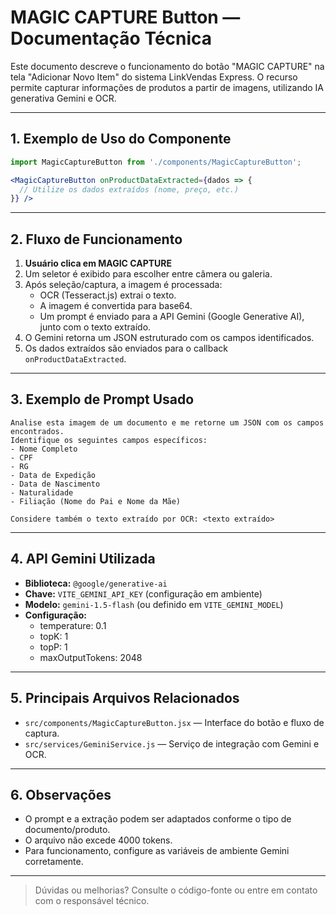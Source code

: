 # MAGIC CAPTURE Button — Documentação Técnica

Este documento descreve o funcionamento do botão "MAGIC CAPTURE" na tela "Adicionar Novo Item" do sistema LinkVendas Express. O recurso permite capturar informações de produtos a partir de imagens, utilizando IA generativa Gemini e OCR.

---

## 1. Exemplo de Uso do Componente

```jsx
import MagicCaptureButton from './components/MagicCaptureButton';

<MagicCaptureButton onProductDataExtracted={dados => {
  // Utilize os dados extraídos (nome, preço, etc.)
}} />
```

---

## 2. Fluxo de Funcionamento

1. **Usuário clica em MAGIC CAPTURE**
2. Um seletor é exibido para escolher entre câmera ou galeria.
3. Após seleção/captura, a imagem é processada:
   - OCR (Tesseract.js) extrai o texto.
   - A imagem é convertida para base64.
   - Um prompt é enviado para a API Gemini (Google Generative AI), junto com o texto extraído.
4. O Gemini retorna um JSON estruturado com os campos identificados.
5. Os dados extraídos são enviados para o callback `onProductDataExtracted`.

---

## 3. Exemplo de Prompt Usado

```
Analise esta imagem de um documento e me retorne um JSON com os campos encontrados.
Identifique os seguintes campos específicos:
- Nome Completo
- CPF
- RG
- Data de Expedição
- Data de Nascimento
- Naturalidade
- Filiação (Nome do Pai e Nome da Mãe)

Considere também o texto extraído por OCR: <texto extraído>
```

---

## 4. API Gemini Utilizada

- **Biblioteca:** `@google/generative-ai`
- **Chave:** `VITE_GEMINI_API_KEY` (configuração em ambiente)
- **Modelo:** `gemini-1.5-flash` (ou definido em `VITE_GEMINI_MODEL`)
- **Configuração:**
  - temperature: 0.1
  - topK: 1
  - topP: 1
  - maxOutputTokens: 2048

---

## 5. Principais Arquivos Relacionados

- `src/components/MagicCaptureButton.jsx` — Interface do botão e fluxo de captura.
- `src/services/GeminiService.js` — Serviço de integração com Gemini e OCR.

---

## 6. Observações

- O prompt e a extração podem ser adaptados conforme o tipo de documento/produto.
- O arquivo não excede 4000 tokens.
- Para funcionamento, configure as variáveis de ambiente Gemini corretamente.

---

> Dúvidas ou melhorias? Consulte o código-fonte ou entre em contato com o responsável técnico.
